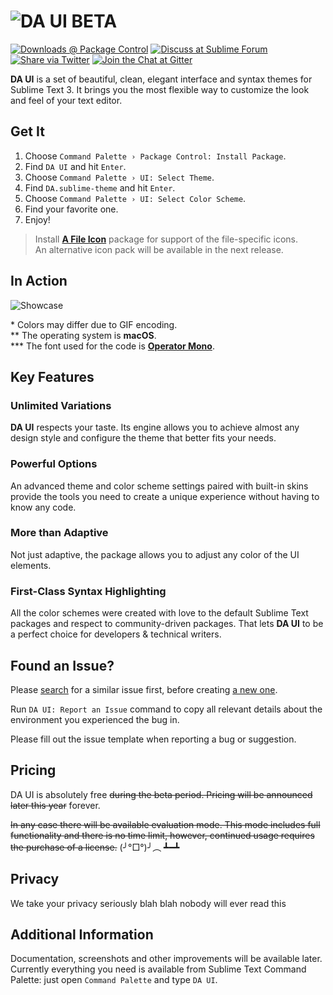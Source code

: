 # ![DA UI BETA][img-logo]

[![Downloads @ Package Control][img-downloads]][link-downloads]
[![Discuss at Sublime Forum][img-forum]][link-forum]
[![Share via Twitter][img-twitter]][link-twitter]
[![Join the Chat at Gitter][img-gitter]][link-gitter]


**DA UI** is a set of beautiful, clean, elegant interface and syntax themes for Sublime Text 3. It brings you the most flexible way to customize the look and feel of your text editor.



## Get It

1. Choose `Command Palette › Package Control: Install Package`.
2. Find `DA UI` and hit `Enter`.
3. Choose `Command Palette › UI: Select Theme`.
4. Find `DA.sublime-theme` and hit `Enter`.
5. Choose `Command Palette › UI: Select Color Scheme`.
6. Find your favorite one.
7. Enjoy!

> Install [**A File Icon**][link-afi] package for support of the file-specific icons.<br>
> An alternative icon pack will be available in the next release.



## In Action

![Showcase][img-showcase]

\* Colors may differ due to GIF encoding.<br>
\*\* The operating system is **macOS**.<br>
\*\*\* The font used for the code is [**Operator Mono**][link-font].



## Key Features


### Unlimited Variations

**DA UI** respects your taste. Its engine allows you to achieve almost any design style and configure the theme that better fits your needs.


### Powerful Options

An advanced theme and color scheme settings paired with built-in skins provide the tools you need to create a unique experience without having to know any code.


### More than Adaptive

Not just adaptive, the package allows you to adjust any color of the UI elements.


### First-Class Syntax Highlighting

All the color schemes were created with love to the default Sublime Text packages and respect to community-driven packages. That lets **DA UI** to be a perfect choice for developers & technical writers.



## Found an Issue?

Please [search][link-search-issue] for a similar issue first, before creating [a new one][link-new-issue].

Run `DA UI: Report an Issue` command to copy all relevant details about the environment you experienced the bug in.

Please fill out the issue template when reporting a bug or suggestion.



## Pricing

DA UI is absolutely free ~~during the beta period. Pricing will be announced later this year~~ forever.

~~In any case there will be available evaluation mode. This mode includes full functionality and there is no time limit, however, continued usage requires the purchase of a license.~~ (╯°□°)╯︵ ┻━┻



## Privacy

We take your privacy seriously blah blah nobody will ever read this


## Additional Information

Documentation, screenshots and other improvements will be available later.
Currently everything you need is available from Sublime Text Command Palette: just open `Command Palette` and type `DA UI`.



<!-- Links -->

[link-afi]: https://packagecontrol.io/packages/A%20File%20Icon
[link-downloads]: https://packagecontrol.io/packages/DA%20UI
[link-font]: https://www.typography.com/fonts/operator/styles/
[link-forum]: https://forum.sublimetext.com/t/da-ui-is-now-a-public-beta-adaptive-customizable-elegant/32090
[link-gitter]: https://gitter.im/sublime-da-ui/Lobby
[link-new-issue]: https://github.com/ihodev/sublime-da-ui/issues/new
[link-search-issue]: https://github.com/ihodev/sublime-da-ui/search?q=&type=Issues
[link-twitter]: https://twitter.com/intent/tweet?hashtags=sublimetext%2C%20ui%2C%20theme%2C%20colorscheme&ref_src=twsrc%5Etfw&text=DA%20UI%20%E2%9D%A4%20Beautiful%20%26%20Powerful%20Theme%20for%20Sublime%20Text%203&tw_p=tweetbutton&url=https%3A%2F%2Fpackagecontrol.io%2Fpackages%2FDA%2520UI&via=trydaui



<!-- Images -->

[img-downloads]: https://img.shields.io/packagecontrol/dt/DA%20UI.svg?style=flat-square&logo=data%3Aimage%2Fsvg%2Bxml%3Bbase64%2CPHN2ZyB4bWxucz0iaHR0cDovL3d3dy53My5vcmcvMjAwMC9zdmciIHZpZXdCb3g9IjAgMCAxMiAxMiI%2BPGRlZnM%2BPHN0eWxlPi5jbHMtMXtmaWxsOiNmZmY7fTwvc3R5bGU%2BPC9kZWZzPjxwYXRoIGNsYXNzPSJjbHMtMSIgZD0iTTEwLDVIOFYxSDRWNUgyTDYsOVpNMiwxMHYxaDhWMTBaIi8%2BPC9zdmc%2B&logoWidth=12&maxAge=3600
[img-forum]: https://cdn.rawgit.com/ihodev/sublime-da-ui/3c679bd4/assets/shields/reply-on-forum.svg
[img-gitter]: https://cdn.rawgit.com/ihodev/sublime-da-ui/3c679bd4/assets/shields/chat-on-gitter.svg
[img-logo]: https://raw.githubusercontent.com/ihodev/sublime-da-ui/master/assets/github/logo.png
[img-showcase]: https://raw.githubusercontent.com/ihodev/sublime-da-ui/master/assets/github/showcase.gif
[img-twitter]: https://cdn.rawgit.com/ihodev/sublime-da-ui/3c679bd4/assets/shields/share-on-twitter.svg
